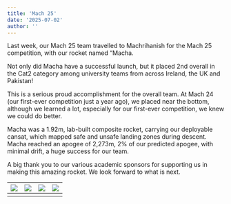 ```yaml
---
title: 'Mach 25'
date: '2025-07-02'
author: ''
---
```


Last week, our Mach 25 team travelled to Machrihanish for the Mach 25 competition, with our rocket named “Macha.

Not only did Macha have a successful launch, but it placed 2nd overall in the Cat2 category among university teams from across Ireland, the UK and Pakistan! 

This is a serious proud accomplishment for the overall team. At Mach 24 (our first-ever competition just a year ago), we placed near the bottom, although we learned a lot, especially for our first-ever competition, we knew we could do better.

Macha was a 1.92m, lab-built composite rocket, carrying our deployable cansat, which mapped safe and unsafe landing zones during descent. Macha reached an apogee of 2,273m, 2% of our predicted apogee, with minimal drift, a huge success for our team.

A big thank you to our various academic sponsors for supporting us in making this amazing rocket. We look forward to what is next. 


| ![](/mach25/IMG_9606_Original.jpg) | ![](/mach25/IMG_9646_Original.jpg) | ![](/mach25/rn_image_picker_lib_temp_d1946709-b865-424d-9efe-acbf2ae8e1b0_Original.jpg) | ![](/mach25/IMG_0265_Original.jpg) | 
| :----: | :-----: | :-----: | :-----: | 
|  | | | |